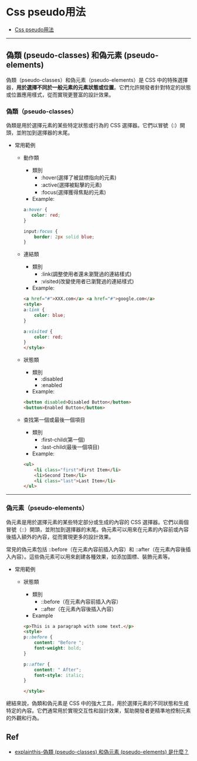 # Css pseudo用法

- [Css pseudo用法](#css-pseudo用法)

---

## 偽類 (pseudo-classes) 和偽元素 (pseudo-elements) 

偽類（pseudo-classes）和偽元素（pseudo-elements）是 CSS 中的特殊選擇器，**用於選擇不同於一般元素的元素狀態或位置**。它們允許開發者針對特定的狀態或位置應用樣式，從而實現更豐富的設計效果。

### 偽類（pseudo-classes）
偽類是用於選擇元素的某些特定狀態或行為的 CSS 選擇器。它們以冒號（:）開頭，並附加到選擇器的末尾。

- 常用範例
  - 動作類
    - 類別
      - :hover(選擇了被鼠標指向的元素)
      - :active(選擇被點擊的元素)
      - :focus(選擇獲得焦點的元素)
    - Example:

    ```css
    a:hover {
       color: red;
    }

    input:focus {
        border: 2px solid blue;
    }
    ```

  - 連結類
    - 類別
      - :link(調整使用者還未瀏覽過的連結樣式)
      - :visited(改變使用者已瀏覽過的連結樣式)
    - Example:

    ```html
    <a href="#">XXX.com</a> <a href="#">google.com</a>
    <style>
    a:link {
        color: blue;
    }

    a:visited {
        color: red;
    }
    </style>
    ```

  - 狀態類 
    - 類別
      - :disabled
      - :enabled
    - Example:

    ```html
    <button disabled>Disabled Button</button>
    <button>Enabled Button</button>
    ```

  - 查找第一個或最後一個項目
    - 類別
      - :first-child(第一個)
      - :last-child(最後一個項目)
    - Example:

    ```html
    <ul>
        <li class="first">First Item</li>
        <li>Second Item</li>
        <li class="last">Last Item</li>
    </ul>
    ```

---

### 偽元素（pseudo-elements）
偽元素是用於選擇元素的某些特定部分或生成的內容的 CSS 選擇器。它們以兩個冒號（::）開頭，並附加到選擇器的末尾。偽元素可以用來在元素的內容前或內容後插入額外的內容，從而實現更多的設計效果。

常見的偽元素包括 ::before（在元素內容前插入內容）和 ::after（在元素內容後插入內容）。這些偽元素可以用來創建各種效果，如添加圖標、裝飾元素等。

- 常用範例
  - 狀態類
    - 類別
      - ::before（在元素內容前插入內容）
      - ::after（在元素內容後插入內容）
    - Example

    ```html
    <p>This is a paragraph with some text.</p>
    <style>
    p::before {
        content: "Before ";
        font-weight: bold;
    }

    p::after {
        content: " After";
        font-style: italic;
    }

    </style>
    ```


總結來說，偽類和偽元素是 CSS 中的強大工具，用於選擇元素的不同狀態和生成特定的內容。它們通常用於實現交互性和設計效果，幫助開發者更精準地控制元素的外觀和行為。

## Ref

- [explainthis-偽類 (pseudo-classes) 和偽元素 (pseudo-elements) 是什麼？](https://www.explainthis.io/zh-hant/interview-guides/frontend/pseudo-classes-and-pseudo-elements)